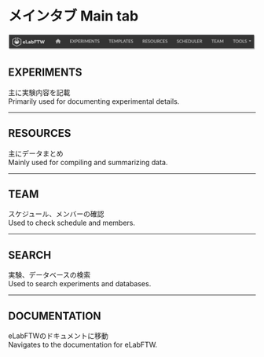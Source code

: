 # メインタブ Main tab

![image](https://github.com/naist-eln/eln/blob/main/manual/Photo/Main_Tab-1.png)

## EXPERIMENTS
主に実験内容を記載  
Primarily used for documenting experimental details.

---
## RESOURCES
主にデータまとめ  
Mainly used for compiling and summarizing data.

---
## TEAM
スケジュール、メンバーの確認  
Used to check schedule and members.

---
## SEARCH
実験、データベースの検索  
Used to search experiments and databases.

---
## DOCUMENTATION
eLabFTWのドキュメントに移動  
Navigates to the documentation for eLabFTW.
